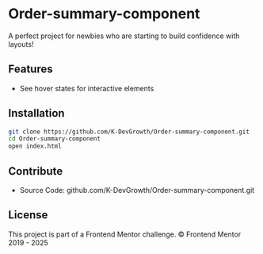 # Order-summary-component

A perfect project for newbies who are starting to build confidence with layouts!

## Features

- See hover states for interactive elements

## Installation

```bash
git clone https://github.com/K-DevGrowth/Order-summary-component.git
cd Order-summary-component
open index.html
```

## Contribute

- Source Code: github.com/K-DevGrowth/Order-summary-component.git

## License

This project is part of a Frontend Mentor challenge.
© Frontend Mentor 2019 - 2025